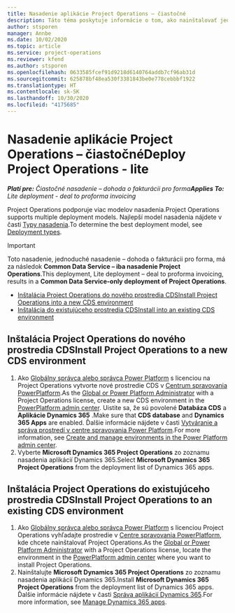 ```yaml
---
title: Nasadenie aplikácie Project Operations – čiastočné
description: Táto téma poskytuje informácie o tom, ako nainštalovať jednoduché nasadenie Project Operations – dohoda o fakturácii pro forma.
author: stsporen
manager: Annbe
ms.date: 10/02/2020
ms.topic: article
ms.service: project-operations
ms.reviewer: kfend
ms.author: stsporen
ms.openlocfilehash: 0633585fcef91d9218d6140764addb7cf96ab31d
ms.sourcegitcommit: 625878bf48ea530f3381843be0e778cebbbf1922
ms.translationtype: HT
ms.contentlocale: sk-SK
ms.lasthandoff: 10/30/2020
ms.locfileid: "4175685"
---
```

# <a name="deploy-project-operations---lite"></a><span data-ttu-id="21891-103">Nasadenie aplikácie Project Operations – čiastočné</span><span class="sxs-lookup"><span data-stu-id="21891-103">Deploy Project Operations - lite</span></span>

<span data-ttu-id="21891-104">_**Platí pre:** Čiastočné nasadenie – dohoda o fakturácii pro forma_</span><span class="sxs-lookup"><span data-stu-id="21891-104">_**Applies To:** Lite deployment - deal to proforma invoicing_</span></span>

<span data-ttu-id="21891-105">Project Operations podporuje viac modelov nasadenia.</span><span class="sxs-lookup"><span data-stu-id="21891-105">Project Operations supports multiple deployment models.</span></span> <span data-ttu-id="21891-106">Najlepší model nasadenia nájdete v časti [Typy nasadenia](determine-deployment-type.md).</span><span class="sxs-lookup"><span data-stu-id="21891-106">To determine the best deployment model, see [Deployment types](determine-deployment-type.md).</span></span>


> [!IMPORTANT]
> <span data-ttu-id="21891-107">Toto nasadenie, jednoduché nasadenie – dohoda o fakturácii pro forma, má za následok **Common Data Service – iba nasadenie Project Operations**.</span><span class="sxs-lookup"><span data-stu-id="21891-107">This deployment, Lite deployment – deal to proforma invoicing, results in a **Common Data Service-only deployment of Project Operations**.</span></span>

- [<span data-ttu-id="21891-108">Inštalácia Project Operations do nového prostredia CDS</span><span class="sxs-lookup"><span data-stu-id="21891-108">Install Project Operations into a new CDS environment</span></span>](#new)
- [<span data-ttu-id="21891-109">Inštalácia do existujúceho prostredia CDS</span><span class="sxs-lookup"><span data-stu-id="21891-109">Install into an existing CDS environment</span></span>](#existing)



## <a name="install-project-operations-to-a-new-cds-environment"></a><a name="new"></a><span data-ttu-id="21891-110">Inštalácia Project Operations do nového prostredia CDS</span><span class="sxs-lookup"><span data-stu-id="21891-110">Install Project Operations to a new CDS environment</span></span>

1. <span data-ttu-id="21891-111">Ako [Globálny správca alebo správca Power Platform](https://docs.microsoft.com/power-platform/admin/global-service-administrators-can-administer-without-license) s licenciou na Project Operations vytvorte nové prostredie CDS v [Centrum spravovania PowerPlatform](https://admin.powerplatform.com).</span><span class="sxs-lookup"><span data-stu-id="21891-111">As the [Global or Power Platform Administrator](https://docs.microsoft.com/power-platform/admin/global-service-administrators-can-administer-without-license) with a Project Operations license, create a new CDS environment in the [PowerPlatform admin center](https://admin.powerplatform.com).</span></span> <span data-ttu-id="21891-112">Uistite sa, že sú povolené **Databáza CDS** a **Aplikácie Dynamics 365** .</span><span class="sxs-lookup"><span data-stu-id="21891-112">Make sure that **CDS database** and **Dynamics 365 Apps** are enabled.</span></span> <span data-ttu-id="21891-113">Ďalšie informácie nájdete v časti [Vytváranie a správa prostredí v centre spravovania Power Platform](https://docs.microsoft.com/power-platform/admin/create-environment#create-an-environment-in-the-power-platform-admin-center).</span><span class="sxs-lookup"><span data-stu-id="21891-113">For more information, see [Create and manage environments in the Power Platform admin center](https://docs.microsoft.com/power-platform/admin/create-environment#create-an-environment-in-the-power-platform-admin-center).</span></span>
2. <span data-ttu-id="21891-114">Vyberte **Microsoft Dynamics 365 Project Operations** zo zoznamu nasadenia aplikácií Dynamics 365.</span><span class="sxs-lookup"><span data-stu-id="21891-114">Select **Microsoft Dynamics 365 Project Operations** from the deployment list of Dynamics 365 apps.</span></span>


## <a name="install-project-operations-to-an-existing-cds-environment"></a><a name="existing"></a><span data-ttu-id="21891-115">Inštalácia Project Operations do existujúceho prostredia CDS</span><span class="sxs-lookup"><span data-stu-id="21891-115">Install Project Operations to an existing CDS environment</span></span>

1. <span data-ttu-id="21891-116">Ako [Globálny správca alebo správca Power Platform](https://docs.microsoft.com/power-platform/admin/global-service-administrators-can-administer-without-license) s licenciou Project Operations vyhľadajte prostredie v [Centre spravovania PowerPlatform](https://admin.powerplatform.com), kde chcete nainštalovať Project Operations.</span><span class="sxs-lookup"><span data-stu-id="21891-116">As the [Global or Power Platform Administrator](https://docs.microsoft.com/power-platform/admin/global-service-administrators-can-administer-without-license) with a Project Operations license, locate the environment in the [PowerPlatform admin center](https://admin.powerplatform.com) where you want to install Project Operations.</span></span>
2. <span data-ttu-id="21891-117">Nainštalujte **Microsoft Dynamics 365 Project Operations** zo zoznamu nasadenia aplikácií Dynamics 365.</span><span class="sxs-lookup"><span data-stu-id="21891-117">Install **Microsoft Dynamics 365 Project Operations** from the deployment list of Dynamics 365 apps.</span></span> <span data-ttu-id="21891-118">Ďalšie informácie nájdete v časti [Správa aplikácií Dynamics 365](https://docs.microsoft.com/power-platform/admin/manage-apps).</span><span class="sxs-lookup"><span data-stu-id="21891-118">For more information, see [Manage Dynamics 365 apps](https://docs.microsoft.com/power-platform/admin/manage-apps).</span></span>


